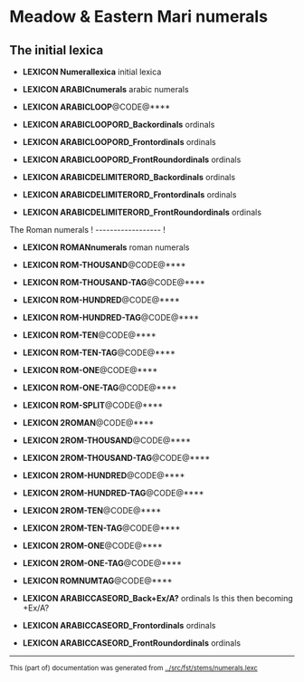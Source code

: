 
# Meadow & Eastern Mari numerals 





## The initial lexica

* **LEXICON Numerallexica**  initial lexica





* **LEXICON ARABICnumerals** arabic numerals








* **LEXICON ARABICLOOP**@CODE@****


* **LEXICON ARABICLOOPORD_Backordinals** ordinals

* **LEXICON ARABICLOOPORD_Frontordinals** ordinals

* **LEXICON ARABICLOOPORD_FrontRoundordinals** ordinals


* **LEXICON ARABICDELIMITERORD_Backordinals** ordinals

* **LEXICON ARABICDELIMITERORD_Frontordinals** ordinals

* **LEXICON ARABICDELIMITERORD_FrontRoundordinals** ordinals



The Roman numerals !
------------------ !

* **LEXICON ROMANnumerals**  roman numerals

* **LEXICON ROM-THOUSAND**@CODE@****

* **LEXICON ROM-THOUSAND-TAG**@CODE@****

* **LEXICON ROM-HUNDRED**@CODE@****

* **LEXICON ROM-HUNDRED-TAG**@CODE@****

* **LEXICON ROM-TEN**@CODE@****

* **LEXICON ROM-TEN-TAG**@CODE@****

* **LEXICON ROM-ONE**@CODE@****

* **LEXICON ROM-ONE-TAG**@CODE@****


* **LEXICON ROM-SPLIT**@CODE@****



* **LEXICON 2ROMAN**@CODE@****

* **LEXICON 2ROM-THOUSAND**@CODE@****

* **LEXICON 2ROM-THOUSAND-TAG**@CODE@****

* **LEXICON 2ROM-HUNDRED**@CODE@****

* **LEXICON 2ROM-HUNDRED-TAG**@CODE@****

* **LEXICON 2ROM-TEN**@CODE@****

* **LEXICON 2ROM-TEN-TAG**@CODE@****

* **LEXICON 2ROM-ONE**@CODE@****

* **LEXICON 2ROM-ONE-TAG**@CODE@****

* **LEXICON ROMNUMTAG**@CODE@****


* **LEXICON ARABICCASEORD_Back+Ex/A?** ordinals Is this then becoming +Ex/A?
* **LEXICON ARABICCASEORD_Frontordinals** ordinals
* **LEXICON ARABICCASEORD_FrontRoundordinals** ordinals

* * *
<small>This (part of) documentation was generated from [../src/fst/stems/numerals.lexc](http://github.com/giellalt/lang-mrj/blob/main/../src/fst/stems/numerals.lexc)</small>